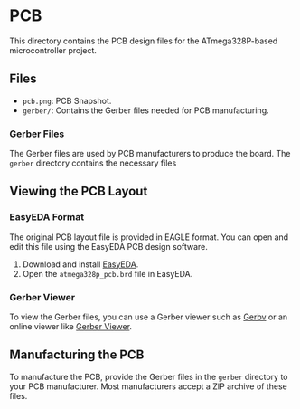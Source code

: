 # PCB

This directory contains the PCB design files for the ATmega328P-based microcontroller project.

## Files

- `pcb.png`: PCB Snapshot.
- `gerber/`: Contains the Gerber files needed for PCB manufacturing.

### Gerber Files

The Gerber files are used by PCB manufacturers to produce the board. The `gerber` directory contains the necessary files

## Viewing the PCB Layout

### EasyEDA Format

The original PCB layout file is provided in EAGLE format. You can open and edit this file using the EasyEDA PCB design software.

1. Download and install [EasyEDA](https://easyeda.com/page/download).
2. Open the `atmega328p_pcb.brd` file in EasyEDA.

### Gerber Viewer

To view the Gerber files, you can use a Gerber viewer such as [Gerbv](http://gerbv.geda-project.org/) or an online viewer like [Gerber Viewer](https://gerber-viewer.easyeda.com/).

## Manufacturing the PCB

To manufacture the PCB, provide the Gerber files in the `gerber` directory to your PCB manufacturer. Most manufacturers accept a ZIP archive of these files.

